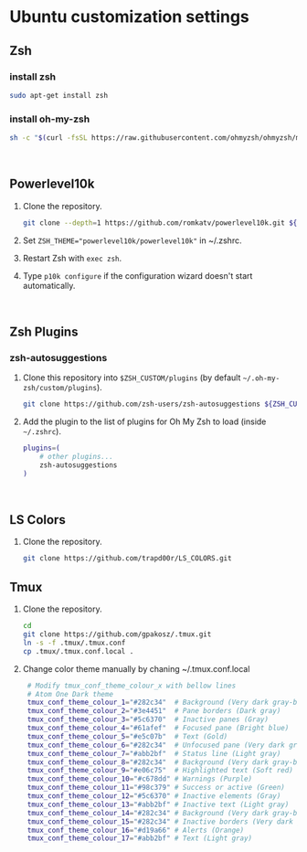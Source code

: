# Ubuntu customization settings
## Zsh

### install zsh

```bash
sudo apt-get install zsh
```

### install oh-my-zsh

```bash
sh -c "$(curl -fsSL https://raw.githubusercontent.com/ohmyzsh/ohmyzsh/master/tools/install.sh)"
```

<br />

## Powerlevel10k

1. Clone the repository.
    ```bash
    git clone --depth=1 https://github.com/romkatv/powerlevel10k.git ${ZSH_CUSTOM:-$HOME/.oh-my-zsh/custom}/themes/powerlevel10k
    ```

2. Set `ZSH_THEME="powerlevel10k/powerlevel10k"` in ~/.zshrc.

3. Restart Zsh with `exec zsh`.

4. Type `p10k configure` if the configuration wizard doesn't start automatically.

<br />

## Zsh Plugins

### zsh-autosuggestions

1. Clone this repository into `$ZSH_CUSTOM/plugins` (by default `~/.oh-my-zsh/custom/plugins`).

    ```bash
    git clone https://github.com/zsh-users/zsh-autosuggestions ${ZSH_CUSTOM:-~/.oh-my-zsh/custom}/plugins/zsh-autosuggestions
    ```

2. Add the plugin to the list of plugins for Oh My Zsh to load (inside `~/.zshrc`).

    ```bash
    plugins=( 
        # other plugins...
        zsh-autosuggestions
    )
    ```

<br />

## LS Colors

1. Clone the repository.

    ```bash
    git clone https://github.com/trapd00r/LS_COLORS.git
    ```


## Tmux

1. Clone the repository.

    ```bash
    cd
    git clone https://github.com/gpakosz/.tmux.git
    ln -s -f .tmux/.tmux.conf
    cp .tmux/.tmux.conf.local .
    ```

2. Change color theme manually by chaning ~/.tmux.conf.local

   ```bash
    # Modify tmux_conf_theme_colour_x with bellow lines
    # Atom One Dark theme
    tmux_conf_theme_colour_1="#282c34"  # Background (Very dark gray-blue)
    tmux_conf_theme_colour_2="#3e4451"  # Pane borders (Dark gray)
    tmux_conf_theme_colour_3="#5c6370"  # Inactive panes (Gray)
    tmux_conf_theme_colour_4="#61afef"  # Focused pane (Bright blue)
    tmux_conf_theme_colour_5="#e5c07b"  # Text (Gold)
    tmux_conf_theme_colour_6="#282c34"  # Unfocused pane (Very dark gray-blue)
    tmux_conf_theme_colour_7="#abb2bf"  # Status line (Light gray)
    tmux_conf_theme_colour_8="#282c34"  # Background (Very dark gray-blue)
    tmux_conf_theme_colour_9="#e06c75"  # Highlighted text (Soft red)
    tmux_conf_theme_colour_10="#c678dd" # Warnings (Purple)
    tmux_conf_theme_colour_11="#98c379" # Success or active (Green)
    tmux_conf_theme_colour_12="#5c6370" # Inactive elements (Gray)
    tmux_conf_theme_colour_13="#abb2bf" # Inactive text (Light gray)
    tmux_conf_theme_colour_14="#282c34" # Background (Very dark gray-blue)
    tmux_conf_theme_colour_15="#282c34" # Inactive borders (Very dark gray-blue)
    tmux_conf_theme_colour_16="#d19a66" # Alerts (Orange)
    tmux_conf_theme_colour_17="#abb2bf" # Text (Light gray)
   ```
